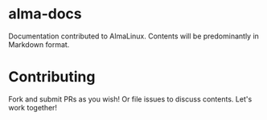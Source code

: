 # alma-docs
Documentation contributed to AlmaLinux. Contents will be predominantly in Markdown format.

# Contributing
Fork and submit PRs as you wish! Or file issues to discuss contents. Let's work together!
